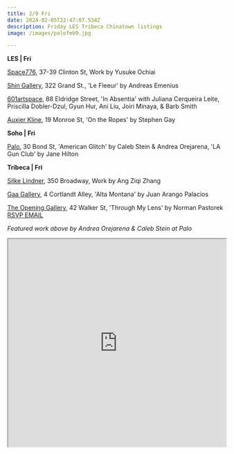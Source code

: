 ```yaml
---
title: 2/9 Fri
date: 2024-02-05T22:47:07.534Z
description: Friday LES Tribeca Chinatown listings
image: /images/palofeb9.jpg

---
```

**L﻿ES | Fri**

[Space776](https://www.space776.com/), 37-39 Clinton St, Work by Yusuke Ochiai

[Shin Gallery](http://shin-gallery.com/Exhibition/), 322 Grand St., 'Le Fleeur' by Andreas Emenius

[601artspace](https://601artspace.org/), 88 Eldridge Street, 'In Absentia' with Juliana Cerqueira Leite, Priscilla Dobler-Dzul, Gyun Hur, Ani Liu, Joiri Minaya, & Barb Smith

[Auxier Kline](https://www.auxierkline.com/), 19 Monroe St, 'On the Ropes' by Stephen Gay

**S﻿oho | Fri**

[Palo](https://www.palogallery.com/), 30 Bond St, 'American Glitch' by Caleb Stein & Andrea Orejarena, 'LA Gun Club' by Jane Hilton

**T﻿ribeca | Fri**

[Silke Lindner](https://www.silkelindner.com/), 350 Broadway, Work by Ang Ziqi Zhang

[Gaa Gallery](https://www.gaa-gallery.com/), 4 Cortlandt Alley, 'Alta Montana' by Juan Arango Palacios

[The Opening Gallery](https://www.theopeninggallery.com/), 42 Walker St, 'Through My Lens' by Norman Pastorek [RSVP EMAIL ](events@femconcepts.com)

*F﻿eatured work above by Andrea Orejarena & Caleb Stein at Palo*

<iframe src="https://www.google.com/maps/d/u/1/embed?mid=158ubQ56vvoQRAhczz-O7Ibt24UwaWNo&ehbc=2E312F" width="100%" height="480"></iframe>